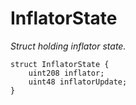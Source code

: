 # InflatorState
*Struct holding inflator state.*


```solidity
struct InflatorState {
    uint208 inflator;
    uint48 inflatorUpdate;
}
```

